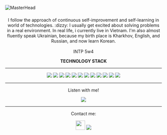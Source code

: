 ![MasterHead](https://github.com/user-attachments/assets/29d62ee9-6211-4856-9b02-6413bdd40382)

###
<p align="center">
I follow the approach of continuous self-improvement and self-learning in world of technologies. :dizzy: I usually get excited about solving problems in a real environment. In real life, i currently live in Vietnam. I'm also almost fluently speak Ukrainian, because my birth place is Kharkhov, English, and Russian, and now learn Korean.<br>
  <br>
  INTP 5w4
  
</p>
<p align="center"><b>TECHNOLOGY STACK</b></p>
<hr>
<p align="center">
<img src="https://img.shields.io/badge/Flutter-%2302569B.svg?style=for-the-badge&logo=Flutter&logoColor=white">
<img src="https://img.shields.io/badge/rust-%23000000.svg?style=for-the-badge&logo=rust&logoColor=white"/>
<img src="https://img.shields.io/badge/Zig-%23F7A41D.svg?style=for-the-badge&logo=zig&logoColor=white">
<img src="https://img.shields.io/badge/kotlin-%237F52FF.svg?style=for-the-badge&logo=kotlin&logoColor=white"/>
<img src="https://img.shields.io/badge/go-%2300ADD8.svg?style=for-the-badge&logo=go&logoColor=white"/>
<img src="https://img.shields.io/badge/typescript-%23007ACC.svg?style=for-the-badge&logo=typescript&logoColor=white">
<img src="https://img.shields.io/badge/tRPC-%232596BE.svg?style=for-the-badge&logo=tRPC&logoColor=white"/>
<img src="https://img.shields.io/badge/Vulkan-AC162C.svg?style=for-the-badge&logo=vulkan&logoColor=white&logoSize=auto">
<img src="https://img.shields.io/badge/Cloudflare-F38020?style=for-the-badge&logo=Cloudflare&logoColor=white"/>
<img src="https://img.shields.io/badge/ovh-%23123F6D.svg?style=for-the-badge&logo=ovh&logoColor=#123F6D">
<img src="https://img.shields.io/badge/Cockroach%20Labs-6933FF?style=for-the-badge&logo=Cockroach%20Labs&logoColor=white">
<img src="https://img.shields.io/badge/Pop!_OS-48B9C7?style=for-the-badge&logo=Pop!_OS&logoColor=white">
</p>
<hr>
<p align="center">Listen with me!</p>
<p align="center">
 <a href="https://open.spotify.com/user/0faddhs17pztm176hqin5m3ne">
  <img src="https://spotify-github-profile.kittinanx.com/api/view?uid=0faddhs17pztm176hqin5m3ne&cover_image=true&theme=novatorem&show_offline=true&background_color=121212&interchange=false&bar_color=53b14f&bar_color_cover=false">
  </a>
</p>

<hr>

<p align="center">Contact me:</p>
<p align="center">
<a href="https://discordapp.com/users/923487224492884018"><img src="https://user-images.githubusercontent.com/118426764/219427656-74e10387-3ca4-40ed-b0ef-4107089a0493.svg" height="30"></a>
  <a href="https://t.me/wrsome"><img src="https://user-images.githubusercontent.com/118426764/219430074-a93499d9-0d86-4600-a2c5-b3a82eefade1.png"></a>
</p>
